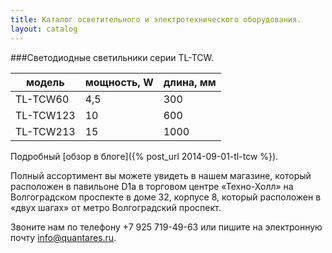 ```yaml
---
title: Каталог осветительного и электротехнического оборудования.
layout: catalog
---
```


###Светодиодные светильники серии TL-TCW.

| модель | мощность, W | длина, мм |
| - | - | - |
| TL-TCW60 | 4,5 | 300 |
| TL-TCW123 | 10 | 600 |
| TL-TCW213 | 15 | 1000 |

Подробный [обзор в блоге]({% post_url 2014-09-01-tl-tcw %}).

Полный ассортимент вы можете увидеть в нашем магазине, который расположен в павильоне D1a в торговом центре «Техно-Холл» на Волгоградском проспекте в доме 32, корпусе 8, который расположен в «двух шагах» от метро Волгоградский проспект.

Звоните нам по телефону +7 925 719-49-63 или пишите на электронную почту [info@quantares.ru](mailto:info@quantares.ru).
